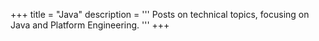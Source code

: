 +++
title = "Java"
description = '''
Posts on technical topics, focusing on Java and Platform Engineering.
'''
+++
